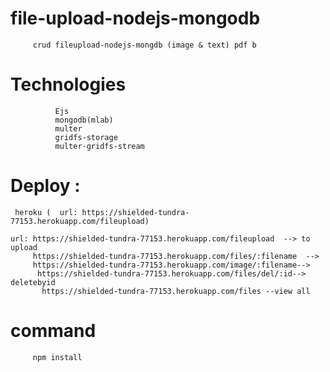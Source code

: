 # file-upload-nodejs-mongodb
         crud fileupload-nodejs-mongdb (image & text) pdf b


# Technologies
              Ejs 
              mongodb(mlab)
              multer
              gridfs-storage
              multer-gridfs-stream
              

# Deploy : 
     heroku (  url: https://shielded-tundra-77153.herokuapp.com/fileupload)

    url: https://shielded-tundra-77153.herokuapp.com/fileupload  --> to upload
         https://shielded-tundra-77153.herokuapp.com/files/:filename  -->
         https://shielded-tundra-77153.herokuapp.com/image/:filename-->
          https://shielded-tundra-77153.herokuapp.com/files/del/:id-->  deletebyid
           https://shielded-tundra-77153.herokuapp.com/files --view all
    
  # command  
         
         npm install 
